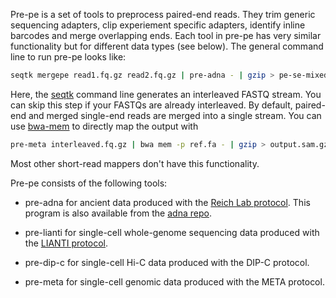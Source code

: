 Pre-pe is a set of tools to preprocess paired-end reads. They trim generic
sequencing adapters, clip experiement specific adapters, identify inline
barcodes and merge overlapping ends. Each tool in pre-pe has very similar
functionality but for different data types (see below). The general command
line to run pre-pe looks like:

```sh
seqtk mergepe read1.fq.gz read2.fq.gz | pre-adna - | gzip > pe-se-mixed.fq.gz
```
Here, the [seqtk][seqtk] command line generates an interleaved FASTQ stream.
You can skip this step if your FASTQs are already interleaved. By default,
paired-end and merged single-end reads are merged into a single stream. You can
use [bwa-mem][bwa] to directly map the output with

```sh
pre-meta interleaved.fq.gz | bwa mem -p ref.fa - | gzip > output.sam.gz
```
Most other short-read mappers don't have this functionality.

Pre-pe consists of the following tools:

* pre-adna for ancient data produced with the [Reich Lab protocol][udg]. This
  program is also available from the [adna repo][adna].

* pre-lianti for single-cell whole-genome sequencing data produced with the
  [LIANTI protocol][lianti].

* pre-dip-c for single-cell Hi-C data produced with the DIP-C protocol.

* pre-meta for single-cell genomic data produced with the META protocol.

[seqtk]: https://github.com/lh3/seqtk
[bwa]: https://github.com/lh3/bwa
[udg]: https://www.ncbi.nlm.nih.gov/pmc/articles/PMC4275898/
[adna]: https://github.com/DReichLab/adna
[lianti]: https://www.ncbi.nlm.nih.gov/pubmed/28408603
